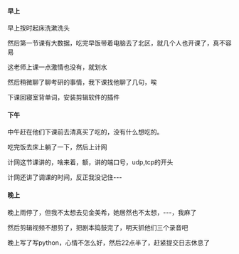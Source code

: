 #### 早上

早上按时起床洗漱洗头

然后第一节课有大数据，吃完早饭带着电脑去了北区，就几个人也开课了，真不容易

这老师上课一点激情也没有，就划水

然后稍微聊了聊考研的事情，我下课找他聊了几句，唉

下课回寝室背单词，安装剪辑软件的插件

#### 下午

中午赶在他们下课前去清真买了吃的，没有什么想吃的。

吃完饭去床上躺了一下，然后上计网

计网这节课讲的，啥来着，额，讲的端口号，udp,tcp的开头

计网还讲了调课的时间，反正我没记住---

#### 晚上

晚上雨停了，但我不太想去见金美希，她居然也不太想，---，我麻了

然后剪辑视频不想剪了，把剧本捣鼓完了，明天抓他们三个录音吧

晚上写了写python，心情不怎么好，然后22点半了，赶紧提交日志休息了